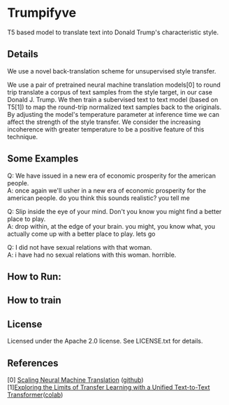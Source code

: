 # Trumpifyve

T5 based model to translate text into Donald Trump's characteristic style. 

## Details

We use a novel back-translation scheme for unsupervised style transfer.

We use a pair of pretrained neural machine translation models[0] to round trip translate a corpus of text samples from the style target, in our case Donald J. Trump. We then train a subervised text to text model (based on T5[1]) to map the round-trip normalized text samples back to the originals. By adjusting the model's temperature parameter at inference time we can affect the strength of the style transfer. We consider the increasing incoherence with greater temperature to be a positive feature of this technique. 

## Some Examples

Q: We have issued in a new era of economic prosperity for the american people.  
A: once again we'll usher in a new era of economic prosperity for the american people. do you think this sounds realistic? you tell me

Q: Slip inside the eye of your mind. Don't you know you might find a better place to play.  
A: drop within, at the edge of your brain. you might, you know what, you actually come up with a better place to play. lets go

Q: I did not have sexual relations with that woman.  
A: i have had no sexual relations with this woman. horrible.



## How to Run:




## How to train




## License

Licensed under the Apache 2.0 license. See LICENSE.txt for details.

## References 

[0] [Scaling Neural Machine Translation](https://arxiv.org/pdf/1806.00187.pdf) ([github](https://github.com/pytorch/fairseq/tree/master/examples/translation))  
[1][Exploring the Limits of Transfer Learning with a Unified Text-to-Text Transformer](https://arxiv.org/abs/1910.10683)([colab](https://colab.research.google.com/github/google-research/text-to-text-transfer-transformer/blob/master/notebooks/t5-trivia.ipynb))



